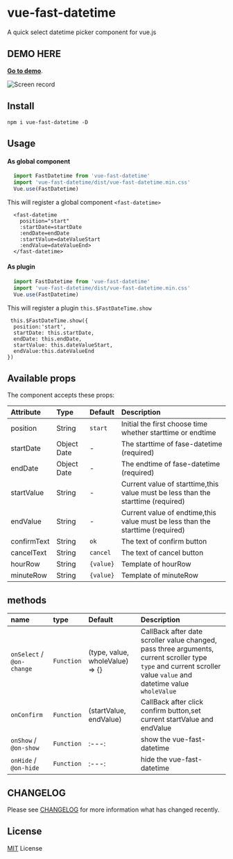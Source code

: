 # vue-fast-datetime
A quick select datetime picker component for vue.js

## DEMO HERE
**[Go to demo](https://ethanze.github.io/#/global)**.

![Screen record](https://ethanze.github.io/assets/images/vue-fastdatetime-screenshot.gif)

## Install
```shell
npm i vue-fast-datetime -D
```

## Usage
#### As global component
```main.js
  import FastDatetime from 'vue-fast-datetime'
  import 'vue-fast-datetime/dist/vue-fast-datetime.min.css'
  Vue.use(FastDatetime)
```
This will register a global component `<fast-datetime>`

```
  <fast-datetime
    position="start"
    :startDate=startDate
    :endDate=endDate
    :startValue=dateValueStart
    :endValue=dateValueEnd>
  </fast-datetime>
```

#### As plugin
```js
  import FastDatetime from 'vue-fast-datetime'
  import 'vue-fast-datetime/dist/vue-fast-datetime.min.css'
  Vue.use(FastDatetime)
```
This will register a plugin `this.$FastDateTime.show`

```
 this.$FastDateTime.show({
  position:'start',
  startDate: this.startDate,
  endDate: this.endDate,
  startValue: this.dateValueStart,
  endValue:this.dateValueEnd
})
```

## Available props
The component accepts these props:

| Attribute        | Type                                            | Default              | Description      |
| :--------------- | :---------------------------------------------- | :------------------- | :----------------|
| position         | String											 | `start`              | Initial the first choose time whether starttime or endtime  |
| startDate        | Object Date                                     | -                    | The starttime of fase-datetime (required)                   |
| endDate          | Object Date                                     | -                    | The endtime of fase-datetime (required)                     |
| startValue       | String                                          | -                    | Current value of starttime,this value must be less than the starttime (required)                   |
| endValue         | String                                          | -                    | Current value of endtime,this value must be less than the starttime (required)                   |
| confirmText      | String                                          | `ok`                 | The text of confirm button                   |
| cancelText       | String                                          | `cancel`             | The text of cancel button                 |
| hourRow          | String                                          | `{value}`            | Template of hourRow                 |
| minuteRow        | String                                          | `{value}`            | Template of minuteRow                 |

## methods

| name                       | type               | Default              | Description      |
| :------------------------- | :----------------- | :------------------- | :----------------|
| `onSelect` / `@on-change`  | `Function`         | (type, value, wholeValue) => {} | CallBack after date scroller value changed, pass three arguments, current scroller type `type` and current scroller value `value` and datetime value `wholeValue` |
| `onConfirm`                | `Function`         | (startValue, endValue) | CallBack after click confirm button,set current startValue and endValue |
| `onShow` / `@on-show`      | `Function`         | :---:                | show the vue-fast-datetime |
| `onHide` / `@on-hide`      | `Function`         | :---:                | hide the vue-fast-datetime |

## CHANGELOG
Please see [CHANGELOG](CHANGELOG.md) for more information what has changed recently.

## License
[MIT](LICENSE.txt) License
